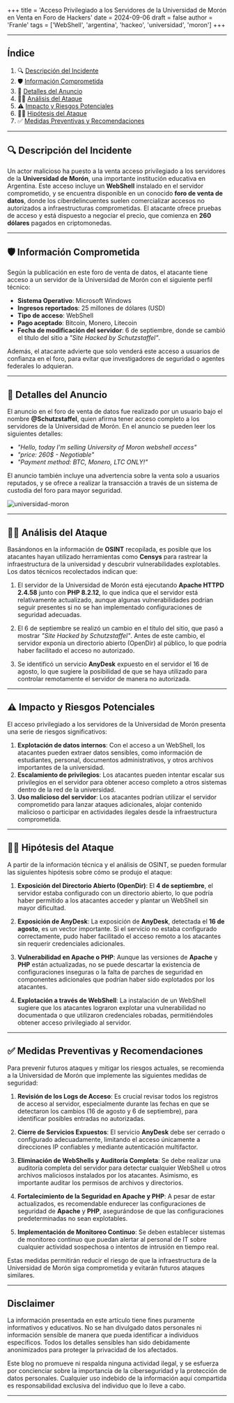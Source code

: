 +++
title = 'Acceso Privilegiado a los Servidores de la Universidad de Morón en Venta en Foro de Hackers'
date = 2024-09-06
draft = false
author = 'Franle'
tags = ['WebShell', 'argentina', 'hackeo', 'universidad', 'moron']
+++

---

## Índice
1. 🔍 [Descripción del Incidente](#-descripci%C3%B3n-del-incidente)
2. 🛡️ [Información Comprometida](#-informaci%C3%B3n-comprometida)
3. 🛑 [Detalles del Anuncio](#-detalles-del-anuncio)
4. 🕵️‍♂️ [Análisis del Ataque](#-an%C3%A1lisis-del-ataque)
5. ⚠️ [Impacto y Riesgos Potenciales](#-impacto-y-riesgos-potenciales)
6. 🕵️‍♂️ [Hipótesis del Ataque](#-hip%C3%B3tesis-del-ataque)
7. ✅ [Medidas Preventivas y Recomendaciones](#-medidas-preventivas-y-recomendaciones)

---

## 🔍 Descripción del Incidente

Un actor malicioso ha puesto a la venta acceso privilegiado a los servidores de la **Universidad de Morón**, una importante institución educativa en Argentina. Este acceso incluye un **WebShell** instalado en el servidor comprometido, y se encuentra disponible en un conocido **foro de venta de datos**, donde los ciberdelincuentes suelen comercializar accesos no autorizados a infraestructuras comprometidas. El atacante ofrece pruebas de acceso y está dispuesto a negociar el precio, que comienza en **260 dólares** pagados en criptomonedas.

---

## 🛡️ Información Comprometida

Según la publicación en este foro de venta de datos, el atacante tiene acceso a un servidor de la Universidad de Morón con el siguiente perfil técnico:

- **Sistema Operativo**: Microsoft Windows
- **Ingresos reportados**: 25 millones de dólares (USD)
- **Tipo de acceso**: WebShell
- **Pago aceptado**: Bitcoin, Monero, Litecoin
- **Fecha de modificación del servidor**: 6 de septiembre, donde se cambió el título del sitio a _"Site Hacked by Schutzstaffel"_.

Además, el atacante advierte que solo venderá este acceso a usuarios de confianza en el foro, para evitar que investigadores de seguridad o agentes federales lo adquieran.

---

## 🛑 Detalles del Anuncio

El anuncio en el foro de venta de datos fue realizado por un usuario bajo el nombre **@Schutzstaffel**, quien afirma tener acceso completo a los servidores de la Universidad de Morón. En el anuncio se pueden leer los siguientes detalles:

- _"Hello, today I'm selling University of Moron webshell access"_
- _"price: 260$ - Negotiable"_ 
- _"Payment method: BTC, Monero, LTC ONLY!"_

El anuncio también incluye una advertencia sobre la venta solo a usuarios reputados, y se ofrece a realizar la transacción a través de un sistema de custodia del foro para mayor seguridad.

![universidad-moron](https://i.ibb.co/0cMgG6F/universidadmoron.png)

---

## 🕵️‍♂️ Análisis del Ataque

Basándonos en la información de **OSINT** recopilada, es posible que los atacantes hayan utilizado herramientas como **Censys** para rastrear la infraestructura de la universidad y descubrir vulnerabilidades explotables. Los datos técnicos recolectados indican que:

1. El servidor de la Universidad de Morón está ejecutando **Apache HTTPD 2.4.58** junto con **PHP 8.2.12**, lo que indica que el servidor está relativamente actualizado, aunque algunas vulnerabilidades podrían seguir presentes si no se han implementado configuraciones de seguridad adecuadas.

2. El 6 de septiembre se realizó un cambio en el título del sitio, que pasó a mostrar _"Site Hacked by Schutzstaffel"_. Antes de este cambio, el servidor exponía un directorio abierto (OpenDir) al público, lo que podría haber facilitado el acceso no autorizado.

3. Se identificó un servicio **AnyDesk** expuesto en el servidor el 16 de agosto, lo que sugiere la posibilidad de que se haya utilizado para controlar remotamente el servidor de manera no autorizada.

---

## ⚠️ Impacto y Riesgos Potenciales

El acceso privilegiado a los servidores de la Universidad de Morón presenta una serie de riesgos significativos:

1. **Explotación de datos internos**: Con el acceso a un WebShell, los atacantes pueden extraer datos sensibles, como información de estudiantes, personal, documentos administrativos, y otros archivos importantes de la universidad.
2. **Escalamiento de privilegios**: Los atacantes pueden intentar escalar sus privilegios en el servidor para obtener acceso completo a otros sistemas dentro de la red de la universidad.
3. **Uso malicioso del servidor**: Los atacantes podrían utilizar el servidor comprometido para lanzar ataques adicionales, alojar contenido malicioso o participar en actividades ilegales desde la infraestructura comprometida.

---

## 🕵️‍♂️ Hipótesis del Ataque

A partir de la información técnica y el análisis de OSINT, se pueden formular las siguientes hipótesis sobre cómo se produjo el ataque:

1. **Exposición del Directorio Abierto (OpenDir)**: El **4 de septiembre**, el servidor estaba configurado con un directorio abierto, lo que podría haber permitido a los atacantes acceder y plantar un WebShell sin mayor dificultad.
   
2. **Exposición de AnyDesk**: La exposición de **AnyDesk**, detectada el **16 de agosto**, es un vector importante. Si el servicio no estaba configurado correctamente, pudo haber facilitado el acceso remoto a los atacantes sin requerir credenciales adicionales.

3. **Vulnerabilidad en Apache o PHP**: Aunque las versiones de **Apache** y **PHP** están actualizadas, no se puede descartar la existencia de configuraciones inseguras o la falta de parches de seguridad en componentes adicionales que podrían haber sido explotados por los atacantes.

4. **Explotación a través de WebShell**: La instalación de un WebShell sugiere que los atacantes lograron explotar una vulnerabilidad no documentada o que utilizaron credenciales robadas, permitiéndoles obtener acceso privilegiado al servidor.

---

## ✅ Medidas Preventivas y Recomendaciones

Para prevenir futuros ataques y mitigar los riesgos actuales, se recomienda a la Universidad de Morón que implemente las siguientes medidas de seguridad:

1. **Revisión de los Logs de Acceso**: Es crucial revisar todos los registros de acceso al servidor, especialmente durante las fechas en que se detectaron los cambios (16 de agosto y 6 de septiembre), para identificar posibles entradas no autorizadas.

2. **Cierre de Servicios Expuestos**: El servicio **AnyDesk** debe ser cerrado o configurado adecuadamente, limitando el acceso únicamente a direcciones IP confiables y mediante autenticación multifactor.

3. **Eliminación de WebShells y Auditoría Completa**: Se debe realizar una auditoría completa del servidor para detectar cualquier WebShell u otros archivos maliciosos instalados por los atacantes. Asimismo, es importante auditar los permisos de archivos y directorios.

4. **Fortalecimiento de la Seguridad en Apache y PHP**: A pesar de estar actualizados, es recomendable endurecer las configuraciones de seguridad de **Apache** y **PHP**, asegurándose de que las configuraciones predeterminadas no sean explotables.

5. **Implementación de Monitoreo Continuo**: Se deben establecer sistemas de monitoreo continuo que puedan alertar al personal de IT sobre cualquier actividad sospechosa o intentos de intrusión en tiempo real.

Estas medidas permitirán reducir el riesgo de que la infraestructura de la Universidad de Morón siga comprometida y evitarán futuros ataques similares.

---

## Disclaimer

La información presentada en este artículo tiene fines puramente informativos y educativos. No se han divulgado datos personales ni información sensible de manera que pueda identificar a individuos específicos. Todos los detalles sensibles han sido debidamente anonimizados para proteger la privacidad de los afectados.

Este blog no promueve ni respalda ninguna actividad ilegal, y se esfuerza por concienciar sobre la importancia de la ciberseguridad y la protección de datos personales. Cualquier uso indebido de la información aquí compartida es responsabilidad exclusiva del individuo que lo lleve a cabo.

---
